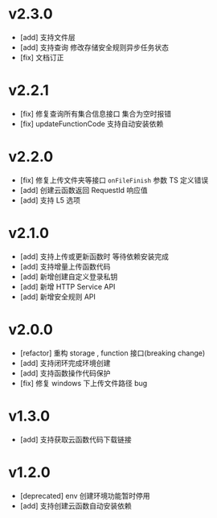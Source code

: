 # v2.3.0

-   [add] 支持文件层
-   [add] 支持查询 修改存储安全规则异步任务状态
-   [fix] 文档订正

# v2.2.1

-   [fix] 修复查询所有集合信息接口 集合为空时报错
-   [fix] updateFunctionCode 支持自动安装依赖

# v2.2.0

-   [fix] 修复上传文件夹等接口 `onFileFinish` 参数 TS 定义错误
-   [add] 创建云函数返回 RequestId 响应值
-   [add] 支持 L5 选项

# v2.1.0

-   [add] 支持上传或更新函数时 等待依赖安装完成
-   [add] 支持增量上传函数代码
-   [add] 新增创建自定义登录私钥
-   [add] 新增 HTTP Service API
-   [add] 新增安全规则 API

# v2.0.0

-   [refactor] 重构 storage , function 接口(breaking change)
-   [add] 支持闭环完成环境创建
-   [add] 支持函数操作代码保护
-   [fix] 修复 windows 下上传文件路径 bug

# v1.3.0

-   [add] 支持获取云函数代码下载链接

# v1.2.0

-   [deprecated] env 创建环境功能暂时停用
-   [add] 支持创建云函数自动安装依赖
